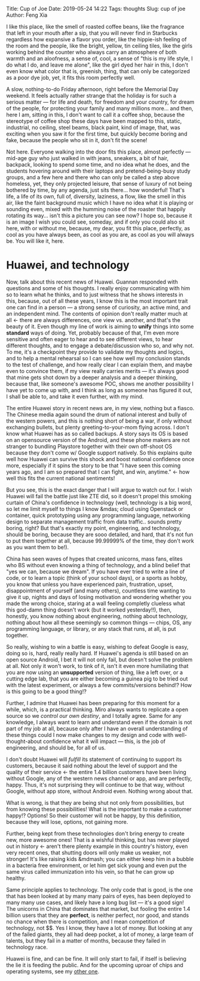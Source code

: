 Title: Cup of Joe
Date: 2019-05-24 14:22
Tags: thoughts
Slug: cup of joe
Author: Feng Xia

I like this place, like the smell of roasted coffee beans, like the
fragrance that left in your mouth after a sip, that you will never
find in Starbucks regardless how expansive a flavor you order, like
the hippie-ish feeling of the room and the people, like the bright,
yellow, tin ceiling tiles, like the girls working behind the counter
who always carry an atmosphere of both warmth and an aloofness, a
sense of, cool, a sense of "this is my life style, I do what I do, and
leave me alone", like the girl dyed her hair in this, I don't even
know what color that is, greenish, thing, that can only be categorized
as a poor dye job, yet, it fits this room perfectly well.

A slow, nothing-to-do Friday afternoon, right before the Memorial Day
weekend. It feels actually rather strange that the holiday is for such
a serious matter &mdash; for life and death, for freedom and your
country, for dream of the people, for protecting your family and many
millions more... and then, here I am, sitting in this, I don't want to
call it a coffee shop, because the stereotype of coffee shop these
days have been mapped to this, static, industrial, no ceiling, steel
beams, black paint, kind of image, that, was exciting when you saw it
for the first time, but quickly become boring and fake, because the
people who sit in it, don't fit the scene! 

Not here. Everyone walking into the door fits this place, almost
perfectly &mdash; mid-age guy who just walked in with jeans, sneakers,
a bit of hair, backpack, looking to spend some time, and no idea what
he does, and the students hovering around with their laptops and
pretend-being-busy study groups, and a few here and there who can only
be called a step above homeless, yet, they only projected leisure,
that sense of luxury of not being bothered by time, by any agenda,
just sits there... how wonderful! That's life, a life of its own, full
of, diversity, laziness, a flow, like the smell in this air, like the
faint background music which I have no idea what it is playing or
sounding even, mixed with the humming noise of the roaster that
happily rotating its way... isn't this a picture you can see now? I
hope so, because it is an image I wish you could see, someday, and if
only you could also sit here, with or without me, because, my dear,
you fit this place, perfectly, as cool as you have always been, as
cool as you are, as cool as you will always be. You will like it,
here.

# Huawei, and technology

Now, talk about this recent news of Huawei. Guannan responded with
questions and some of his thoughts. I really enjoy communicating with
him so to learn what he thinks, and to just witness that he shows
interests in this, because, out of all these years, I know this is the
most important trait one can find in a person &mdash; a strong sense
of curiosity, an active mind, and an independent mind. The contents of
opinion don't really matter much at all &larr; there are always
differences, one view vs. another, and that's the beauty of it. Even
though my line of work is aiming to **unify** things into some
**standard** ways of doing. Yet, probably because of that, I'm even
more sensitive and often eager to hear and to see different views, to
hear different thoughts, and to engage a debate/discussion who so, and
why not. To me, it's a checkpoint they provide to validate my thoughts
and logics, and to help a mental rehearsal so I can see how well my
conclusion stands to the test of challenge, and how really clear I can
explain them, and maybe even to convince them, if my view really
carries merits &mdash; it's always good that mine gets shot down by a
deeper analysis and a deeper thinking, because that, like someone's
awesome POC, shows me another possibility I have yet to come up with,
and I think as long as someone has figured it out, I shall be able to,
and take it even further, with my mind.

The entire Huawei story in recent news are, in my view, nothing but a
fiasco. The Chinese media again sound the drum of national interest
and bully of the western powers, and this is nothing short of being a
war, if only without exchanging bullets, but plenty
greeting-to-your-mom flying across. I don't know what Huawei has as so
called backups. A story says its OS is based on an opensource version
of the Android, and these phone makers are not stranger to bundling
Playstore together with their own off-shoot OS because they don't come
w/ Google support natively. So this explains quite well how Huawei can
survive this shock and boost national confidence once more, especially
if it spins the story to be that "I have seen this coming years ago,
and I am so prepared that I can fight, and win, anytime." &larr; how
well this fits the current national sentiments!

But you see, this is the exact danger that I will argue to watch out
for. I wish Huawei will fail the battle just like ZTE did, so it
doesn't propel this smoking curtain of China's confidence in
technology (well, technology is a big word, so let me limit myself to
things I know &mdas; cloud using Openstack or container, quick
prototyping using any programming language, networking design to
separate management traffic from data traffic.. sounds pretty boring,
right? But that's exactly my point, engineering, and technology,
should be boring, because they are sooo detailed, and hard, that it's
not fun to put them together at all, because 99.99999% of the time,
they don't work as you want them to be!).

China has seen waves of hypes that created unicorns, mass fans, elites
who BS without even knowing a thing of technology, and a blind belief
that "yes we can, because we dream". If you have ever tried to write a
line of code, or to learn a topic (think of your school days), or a
sports as hobby, you know that unless you have experienced pain,
frustration, upset, disappointment of yourself (and many others),
countless time wanting to give it up, nights and days of losing
motivation and wondering whether you made the wrong choice, staring at
a wall feeling completly clueless what this god-damn thing doesn't
work (but it worked yesterday!!), then, honestly, you know nothing
about engineering, nothing about technology, nothing about how all
these seemingly so common things &mdash; chips, OS, any programming
language, or library, or any stack that runs, at all, is put together.

So really,  wishing to win a battle is easy, wishing to defeat Google
is easy, doing so is, hard, really really hard. If Huawei's agenda is
still based on an open source Android, I bet it will not only fail,
but doesn't solve the problem at all. Not only it won't work, to tink
of it, isn't it even more humiliating that you are now using an
**unsupported** version of thing, like a left over, or a cutting edge
lab, that you are either becoming a guinea pig to be tried out with
the latest experiment, or always a few commits/versions behind!? How
is this going to be a good thing!?

Further, I admire that Huawei has been preparing for this moment for a
while, which, is a practical thinking. Miro always wants to replicate
a open source so we _control our own destiny_, and I totally
agree. Same for any knowledge, I always want to learn and understand
even if the domain is not part of my job at all, because only after I
have an overall understanding of these things could I now make changes
to my design and code with well-thought-about confidence what it will
impact &mdash; this, is the job of engineering, and should be, for all
of us.

I don't doubt Huawei will _fulfill_ its statement of continuing to
support its customers, because it said nothing about the level of
support and the quality of their service &larr; the entire 1.4 billion
customers have been living without Google, any of the western news
channel or app, and are perfectly, happy. Thus, it's not surprising
they will continue to be that way, without Google, without app store,
without Android even. Nothing wrong about that.

What is wrong, is that they are being shut not only from
possibilities, but from knowing these possibilities! What is the
important to make a customer happy!? Options! So their customer will
not be happy, by this definition, because they will lose, options, not
gaining more.

Further, being kept from these technologies don't bring energy to
create new, more awesome ones! That is a wishful thinking, but has
never played out in history &larr; aren't there plenty example in this
country's history, even very recent ones, that shutting doors will
only make us weaker, not stronger! It's like raising kids &mdmash; you
can either keep him in a bubble in a bacteria free environment, or let
him get sick young and even put the same virus called immunization
into his vein, so that he can grow up healthy.

Same principle applies to technology. The only code that is good, is
the one that has been looked at by many many pairs of eyes, has been
deployed to many many use cases, and likely have a long bug list
&mdash; it's a good sign! The unicorns in China that dominates that
market, but fooling the entire 1.4 billion users that they are
**perfect**, is neither perfect, nor good, and stands no chance when
there is competition, and I mean competition of technology, not
$$. Yes I know, they have a lot of money. But looking at any of the
failed giants, they all had deep pocket, a lot of money, a large team
of talents, but they fail in a matter of months, because they failed
in technology race.

Huawei is fine, and can be fine. It will only start to fail, if itself
is believing the lie it is feeding the public. And for the upcoming
uproar of chips and operating systems, see my [other one][1].

[1]: {filename}/thoughts/operating%20systems.md
